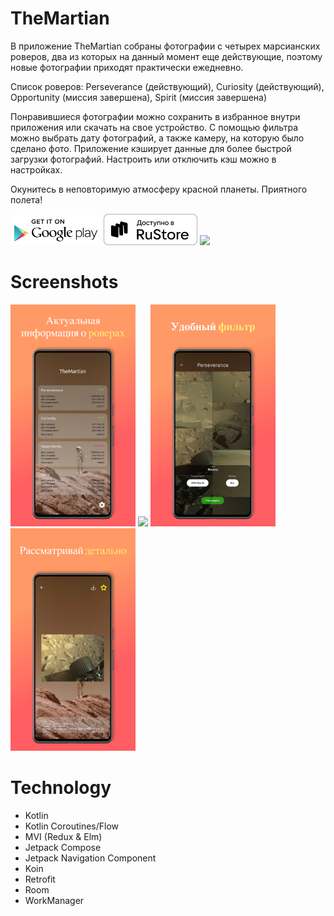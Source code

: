 # TheMartian
В приложение TheMartian собраны фотографии с четырех марсианских роверов, два из которых на данный момент еще действующие, поэтому новые фотографии приходят практически ежедневно.

Список роверов: Perseverance (действующий), Curiosity (действующий), Opportunity (миссия завершена), Spirit (миссия завершена)

Понравившиеся фотографии можно сохранить в избранное внутри приложения или скачать на свое устройство. С помощью фильтра можно выбрать дату фотографий, а также камеру, на которую было сделано фото. Приложение кэширует данные для более быстрой загрузки фотографий. Настроить или отключить кэш можно в настройках.

Окунитесь в неповторимую атмосферу красной планеты. Приятного полета!

<a href='https://play.google.com/store/apps/details?id=com.pavellukyanov.themartian' target='_blanck'><img src='screens/google-play-logo.png' width='145'></a> <a href='https://apps.rustore.ru/app/com.pavellukyanov.themartian' target='_blanck'><img src='screens/white.svg' width='150'></a> <a href='https://appgallery.huawei.com/#/app/C110437513' target='_blanck'><img src='https://dscontrol.ru/wp-content/uploads/appgallery-1.png' width='170'></a>

# Screenshots
<img src='screens/screen_1.png' width='200'> <img src='screens/screen_2.png' width='200'> <img src='screens/screen_3.png' width='200'> <img src='screens/screen_4.png' width='200'>

# Technology
- Kotlin
- Kotlin Coroutines/Flow
- MVI (Redux & Elm)
- Jetpack Compose
- Jetpack Navigation Component
- Koin
- Retrofit
- Room
- WorkManager
